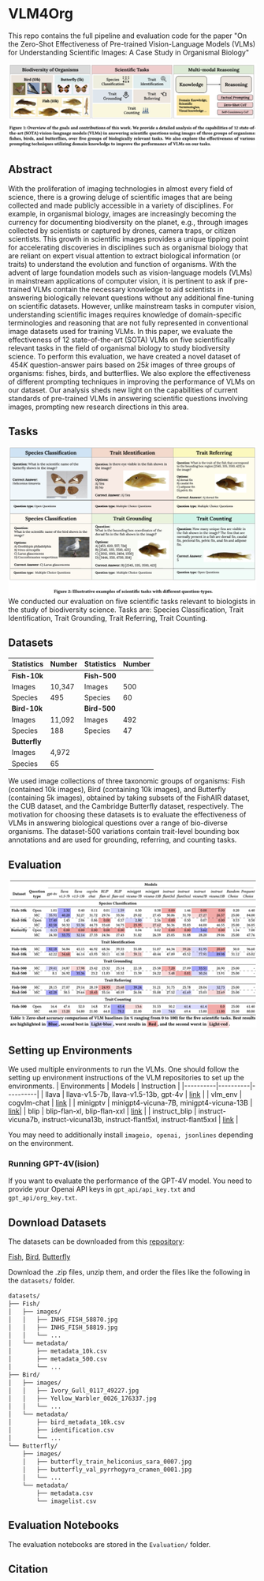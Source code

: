 # VLM4Org

This repo contains the full pipeline and evaluation code for the paper "On the Zero-Shot Effectiveness of Pre-trained Vision-Language Models (VLMs) for Understanding Scientific Images: A Case Study in Organismal Biology"

![Alt text](assests/fig1.png)

## Abstract
With the proliferation of imaging technologies in almost every field of science, there is a growing deluge of scientific images that are being collected and made publicly accessible in a variety of disciplines. For example, in organismal biology, images are increasingly becoming the currency for documenting biodiversity on the planet, e.g., through images collected by scientists or captured by drones, camera traps, or citizen scientists.  This growth in scientific images provides a unique tipping point for accelerating discoveries in disciplines such as organismal biology that are reliant on expert visual attention to extract biological information (or traits) to understand the evolution and function of organisms.
With the advent of large foundation models such as vision-language models (VLMs) in mainstream applications of computer vision, it is pertinent to ask if pre-trained VLMs contain the necessary knowledge to aid scientists in answering biologically relevant questions without any additional fine-tuning on scientific datasets. However, unlike mainstream tasks in computer vision, understanding scientific images requires knowledge of domain-specific  terminologies  and reasoning that are not fully represented in conventional image datasets used for training VLMs. In this paper, we evaluate the effectiveness of 12 state-of-the-art (SOTA) VLMs on five scientifically relevant tasks in the field of organismal biology to study biodiversity science. To perform this evaluation, we have created a novel dataset of $~454K$ question-answer pairs based on $25k$ images of three  groups of organisms: fishes, birds, and butterflies. We also explore the effectiveness of different prompting techniques in improving the performance of VLMs on our dataset. Our analysis sheds new light on the capabilities of current standards of pre-trained VLMs in answering scientific questions involving images, prompting new research directions in this area.


## Tasks
![Alt text](assests/tasks.png)
We conducted our evaluation on five scientific tasks relevant to biologists in the study of biodiversity science. Tasks are: Species Classification, Trait Identification, Trait Grounding, Trait Referring, Trait Counting.

## Datasets
| Statistics | Number | Statistics | Number |
|----------|----------|----------|----------|
| **Fish-10k**| | **Fish-500** | |
|Images | 10,347 | Images | 500 |
|Species | 495 | Species | 60 | 
| **Bird-10k** | |**Bird-500** | |
|Images | 11,092 | Images | 492 |
|Species | 188 | Species | 47 |
| **Butterfly** | | | |
|Images | 4,972 |  | | |
|Species | 65 | | | |

We used image collections of three taxonomic groups of organisms: Fish (contained 10k images), Bird (containing 10k images), and Butterfly (containing 5k images), obtained by taking subsets of the FishAIR dataset, the CUB dataset, and the Cambridge Butterfly dataset, respectively. The motivation for choosing these datasets is to evaluate the effectiveness of VLMs in answering biological questions over a range of bio-diverse organisms.
The dataset-500 variations contain trait-level bounding box annotations and are used for grounding, referring, and counting tasks.

## Evaluation

![Alt text](assests/results.png)

## Setting up Environments
We used multiple environments to run the VLMs. One should follow the setting up environment instructions of the VLM repositories to set up the environments.
| Environments | Models | Instruction |
|----------|----------|----------|
| llava | llava-v1.5-7b, llava-v1.5-13b, gpt-4v | [link](https://github.com/haotian-liu/LLaVA?tab=readme-ov-file#install) |
| vlm_env | cogvlm-chat | [link](https://github.com/THUDM/CogVLM?tab=readme-ov-file#option-2deploy-cogvlm--cogagent-by-yourself) |
| minigptv | minigpt4-vicuna-7B, minigpt4-vicuna-13B | [link](https://github.com/Vision-CAIR/MiniGPT-4?tab=readme-ov-file#installation)|
| blip | blip-flan-xl, blip-flan-xxl | [link](https://github.com/salesforce/BLIP?tab=readme-ov-file#blip-bootstrapping-language-image-pre-training-for-unified-vision-language-understanding-and-generation) |
| instruct_blip | instruct-vicuna7b, instruct-vicuna13b, instruct-flant5xl, instruct-flant5xxl | [link](https://github.com/salesforce/LAVIS/blob/main/projects/instructblip/README.md#install-from-source) |

You may need to additionally install ```imageio, openai, jsonlines``` depending on the environment. 

### Running GPT-4V(ision)
If you want to evaluate the performance of the GPT-4V model. You need to provide your Openai API keys in ```gpt_api/api_key.txt``` and ```gpt_api/org_key.txt```.

## Download Datasets
The datasets can be downloaded from this [repository](https://osf.io/k2sp9/): 

[Fish](https://osf.io/k2sp9/files/osfstorage/65cd520cb018b60150213451), 
[Bird](https://osf.io/k2sp9/files/osfstorage/65cd5205b74cac0161836e87), 
[Butterfly](https://osf.io/k2sp9/files/osfstorage/65cd51dc6d0cb8015c1a9624)

Download the .zip files, unzip them, and order the files like the following in the ```datasets/``` folder.

```
datasets/
├── Fish/
│   ├── images/
│   │   ├── INHS_FISH_58870.jpg
│   │   ├── INHS_FISH_58819.jpg
│   │   └── ...
│   └── metadata/
│       ├── metadata_10k.csv
│       ├── metadata_500.csv
│       └── ...
├── Bird/
│   ├── images/
│   │   ├── Ivory_Gull_0117_49227.jpg
│   │   ├── Yellow_Warbler_0026_176337.jpg
│   │   └── ...
│   └── metadata/
│       ├── bird_metadata_10k.csv
│       ├── identification.csv
│       └── ...
└── Butterfly/
    ├── images/
    │   ├── butterfly_train_heliconius_sara_0007.jpg
    │   ├── butterfly_val_pyrrhogyra_cramen_0001.jpg
    │   └── ...
    └── metadata/
        ├── metadata.csv
        └── imagelist.csv
```


## Evaluation Notebooks
The evaluation notebooks are stored in the ```Evaluation/``` folder.


## Citation


